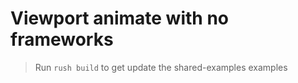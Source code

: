 # Viewport animate with no frameworks

> Run `rush build` to get update the shared-examples examples